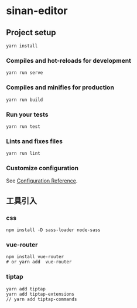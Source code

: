 # sinan-editor

## Project setup
```
yarn install
```

### Compiles and hot-reloads for development
```
yarn run serve
```

### Compiles and minifies for production
```
yarn run build
```

### Run your tests
```
yarn run test
```

### Lints and fixes files
```
yarn run lint
```

### Customize configuration
See [Configuration Reference](https://cli.vuejs.org/config/).

## 工具引入

### css

```
npm install -D sass-loader node-sass
```

### vue-router

```
npm install vue-router
# or yarn add  vue-router
```

### tiptap

```
yarn add tiptap
yarn add tiptap-extensions
// yarn add tiptap-commands
```